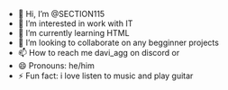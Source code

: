 - 👋 Hi, I’m @SECTION115
- 👀 I’m interested in work with IT
- 🌱 I’m currently learning HTML
- 💞️ I’m looking to collaborate on any begginner projects
- 📫 How to reach me davi_agg on discord or 
- 😄 Pronouns: he/him
- ⚡ Fun fact: i love listen to music and play guitar
